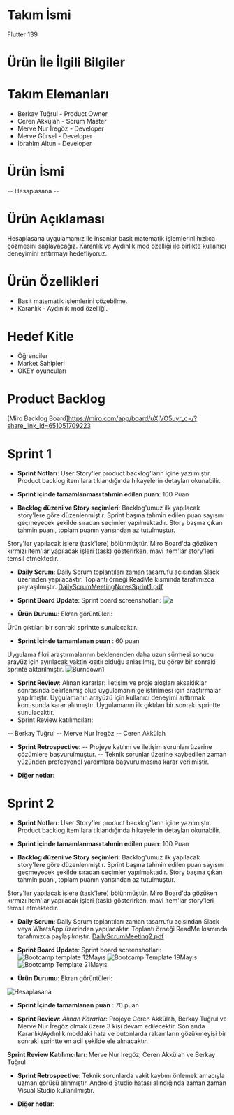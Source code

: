 # Takım İsmi
Flutter 139
# Ürün İle İlgili Bilgiler
# Takım Elemanları
* Berkay Tuğrul - Product Owner
* Ceren Akkülah - Scrum Master
* Merve Nur İregöz - Developer
* Merve Gürsel - Developer
* İbrahim Altun - Developer
# Ürün İsmi
-- Hesaplasana --
# Ürün Açıklaması
Hesaplasana uygulamamız ile insanlar basit matematik işlemlerini hızlıca çözmesini sağlayacağız. Karanlık ve Aydınlık mod özelliği ile birlikte kullanıcı deneyimini arttırmayı hedefliyoruz.
# Ürün Özellikleri
* Basit matematik işlemlerini çözebilme.
* Karanlık - Aydınlık mod özelliği.
# Hedef Kitle
* Öğrenciler
* Market Sahipleri
* OKEY oyuncuları
# Product Backlog

[Miro Backlog Board]https://miro.com/app/board/uXjVO5uyr_c=/?share_link_id=651051709223

# Sprint 1
* **Sprint Notları**: User Story'ler product backlog'ların içine yazılmıştır. Product backlog item'lara tıklandığında hikayelerin detayları okunabilir.

* **Sprint içinde tamamlanması tahmin edilen puan**: 100 Puan

* **Backlog düzeni ve Story seçimleri**: Backlog'umuz ilk yapılacak story'lere göre düzenlenmiştir. Sprint başına tahmin edilen puan sayısını geçmeyecek şekilde sıradan seçimler yapılmaktadır. Story başına çıkan tahmin puanı, toplam puanın yarısından az tutulmuştur.

Story'ler yapılacak işlere (task'lere) bölünmüştür. Miro Board'da gözüken kırmızı item'lar yapılacak işleri (task) gösterirken, mavi item'lar story'leri temsil etmektedir.
* **Daily Scrum**: Daily Scrum toplantıları zaman tasarrufu açısından Slack üzerinden yapılacaktır. Toplantı örneği ReadMe kısmında tarafımızca paylaşılmıştır. [DailyScrumMeetingNotesSprint1.pdf](https://github.com/berkaytugrull/bootcamp/files/8654608/DailyScrumMeetingNotesSprint1.pdf)

* **Sprint Board Update**: Sprint board screenshotları:
![a](https://user-images.githubusercontent.com/66042526/167478423-75ffcccf-8cf6-4c88-8871-1204e1489cd3.jpg)

* **Ürün Durumu**: Ekran görüntüleri:

Ürün çıktıları bir sonraki sprintte sunulacaktır.

* **Sprint İçinde tamamlanan puan** : 60 puan

Uygulama fikri araştırmalarının beklenenden daha uzun sürmesi sonucu arayüz için ayırılacak vaktin kısıtlı olduğu anlaşılmış, bu görev bir sonraki sprinte aktarılmıştır.  ![Burndown1](https://user-images.githubusercontent.com/104429180/167494144-44a9eb0e-03cf-4cc9-b848-71beb5f138b9.PNG)


* **Sprint Review**: 
 Alınan kararlar: İletişim ve proje akışları aksaklıklar sonrasında belirlenmiş olup uygulamanın geliştirilmesi için araştırmalar yapılmıştır. Uygulamanın arayüzü için kullanıcı deneyimi arttırmak konusunda karar alınmıştır. Uygulamanın ilk çıktıları bir sonraki sprintte sunulacaktır.
*  Sprint Review katılımcıları:

-- Berkay Tuğrul 
-- Merve Nur İregöz
-- Ceren Akkülah
  
* **Sprint Retrospective**:
-- Projeye katılım ve iletişim sorunları üzerine çözümlere başvurulmuştur.
-- Teknik sorunlar üzerine kaybedilen zaman yüzünden profesyonel yardımlara başvurulmasına karar verilmiştir.
 
* **Diğer notlar**:

# Sprint 2
* **Sprint Notları**: User Story'ler product backlog'ların içine yazılmıştır. Product backlog item'lara tıklandığında hikayelerin detayları okunabilir.

* **Sprint içinde tamamlanması tahmin edilen puan**: 100 Puan

* **Backlog düzeni ve Story seçimleri**: Backlog'umuz ilk yapılacak story'lere göre düzenlenmiştir. Sprint başına tahmin edilen puan sayısını geçmeyecek şekilde sıradan seçimler yapılmaktadır. Story başına çıkan tahmin puanı, toplam puanın yarısından az tutulmuştur.

Story'ler yapılacak işlere (task'lere) bölünmüştür. Miro Board'da gözüken kırmızı item'lar yapılacak işleri (task) gösterirken, mavi item'lar story'leri temsil etmektedir.
* **Daily Scrum**: Daily Scrum toplantıları zaman tasarrufu açısından Slack veya WhatsApp üzerinden yapılacaktır. Toplantı örneği ReadMe kısmında tarafımızca paylaşılmıştır. [DailyScrumMeeting2.pdf](https://github.com/berkaytugrull/bootcamp/files/8750371/DailyScrumMeeting2.pdf)


* **Sprint Board Update**: Sprint board screenshotları:
![Bootcamp template 12Mayıs](https://user-images.githubusercontent.com/104429180/169718176-7bce17f1-113f-4689-9241-ddc78e5a39d7.PNG)
![Bootcamp Template 19Mayıs](https://user-images.githubusercontent.com/104429180/169718194-da084527-72ab-4887-881e-d169665466af.PNG)
![Bootcamp Template 21Mayıs](https://user-images.githubusercontent.com/104429180/169718662-de36a231-9e4e-4519-8ec4-427afe731e97.PNG)



* **Ürün Durumu**: Ekran görüntüleri:

![Hesaplasana](https://user-images.githubusercontent.com/104429180/169718015-954bac2d-cbc1-4dfc-baf4-6fcbfe46e0a9.jpeg)



* **Sprint İçinde tamamlanan puan** : 70 puan


* **Sprint Review**: 
*Alınan Kararlar*: Projeye Ceren Akkülah, Berkay Tuğrul ve Merve Nur İregöz olmak üzere 3 kişi devam edilecektir.
Son anda Karanlık/Aydınlık moddaki hata ve butonlarda rakamların gözükmeyişi bir sonraki sprintte en acil şekilde ele alınacaktır.

**Sprint Review Katılımcıları**: Merve Nur İregöz, Ceren Akkülah ve Berkay Tuğrul
  
* **Sprint Retrospective**:
Teknik sorunlarda vakit kaybını önlemek amacıyla uzman görüşü alınmıştır. 
Android Studio hatası alındığında zaman zaman Visual Studio kullanılmıştır. 
 
* **Diğer notlar**:
